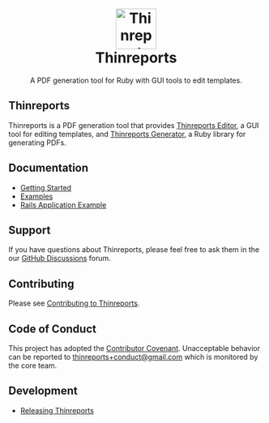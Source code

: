 <div align="center">
  <h1>
    <img alt="Thinreports" src="https://raw.githubusercontent.com/thinreports/thinreports/master/images/logo.png" width="80"/>
    <br/>
    Thinreports
  </h1>
  <p>A PDF generation tool for Ruby with GUI tools to edit templates.</p>
</div>

## Thinreports

Thinreports is a PDF generation tool that provides [Thinreports Editor](https://github.com/thinreports/thinreports-editor), a GUI tool for editing templates, and [Thinreports Generator](https://github.com/thinreports/thinreports-generator), a Ruby library for generating PDFs.

## Documentation

- [Getting Started](http://www.thinreports.org/documentation/en/)
- [Examples](https://github.com/thinreports/thinreports-examples)
- [Rails Application Example](https://github.com/thinreports/thinreports-rails-example)

## Support

If you have questions about Thinreports, please feel free to ask them in the our [GitHub Discussions](https://github.com/thinreports/thinreports/discussions) forum.

## Contributing

Please see [Contributing to Thinreports](https://github.com/thinreports/thinreports/wiki/How-to%3A-Contributing-to-Thinreports).

## Code of Conduct

This project has adopted the [Contributor Covenant](CODE_OF_CONDUCT.md). Unacceptable behavior can be reported to thinreports+conduct@gmail.com which is monitored by the core team.

## Development

- [Releasing Thinreports](development/RELEASING.md)
